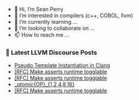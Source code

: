 - 👋 Hi, I’m Sean Perry
- 👀 I’m interested in compilers (c++, COBOL, llvm)
- 🌱 I’m currently learning ...
- 💞️ I’m looking to collaborate on ...
- 📫 How to reach me ...

<!---
s66perry/s66perry is a ✨ special ✨ repository because its `README.md` (this file) appears on your GitHub profile.
You can click the Preview link to take a look at your changes.
--->
### 📕 Latest LLVM Discourse Posts

<!-- DISCOURSE-LLVM:START -->
- [Pseudo Template Instantiation in Clang](https://discourse.llvm.org/t/pseudo-template-instantiation-in-clang/81406#post_10)
- [[RFC] Make asserts runtime togglable](https://discourse.llvm.org/t/rfc-make-asserts-runtime-togglable/81446#post_15)
- [[RFC] Make asserts runtime togglable](https://discourse.llvm.org/t/rfc-make-asserts-runtime-togglable/81446#post_14)
- [__atomic_{OP}_{1,2,4,8,16}](https://discourse.llvm.org/t/atomic-op-1-2-4-8-16/82340#post_8)
- [[RFC] Make asserts runtime togglable](https://discourse.llvm.org/t/rfc-make-asserts-runtime-togglable/81446#post_13)
<!-- DISCOURSE-LLVM:END -->
